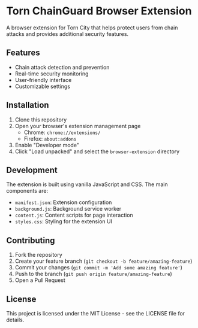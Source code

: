 # Torn ChainGuard Browser Extension

A browser extension for Torn City that helps protect users from chain attacks and provides additional security features.

## Features

- Chain attack detection and prevention
- Real-time security monitoring
- User-friendly interface
- Customizable settings

## Installation

1. Clone this repository
2. Open your browser's extension management page
   - Chrome: `chrome://extensions/`
   - Firefox: `about:addons`
3. Enable "Developer mode"
4. Click "Load unpacked" and select the `browser-extension` directory

## Development

The extension is built using vanilla JavaScript and CSS. The main components are:

- `manifest.json`: Extension configuration
- `background.js`: Background service worker
- `content.js`: Content scripts for page interaction
- `styles.css`: Styling for the extension UI

## Contributing

1. Fork the repository
2. Create your feature branch (`git checkout -b feature/amazing-feature`)
3. Commit your changes (`git commit -m 'Add some amazing feature'`)
4. Push to the branch (`git push origin feature/amazing-feature`)
5. Open a Pull Request

## License

This project is licensed under the MIT License - see the LICENSE file for details. 